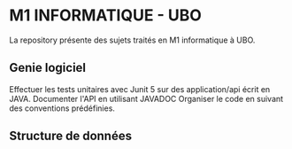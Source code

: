 # M1 INFORMATIQUE - UBO 

La repository présente des sujets traités en M1 informatique à UBO. 

## Genie logiciel

Effectuer les tests unitaires avec Junit 5 sur des application/api écrit en JAVA.
Documenter l'API en utilisant JAVADOC
Organiser le code en suivant des conventions prédéfinies.  

## Structure de données 

